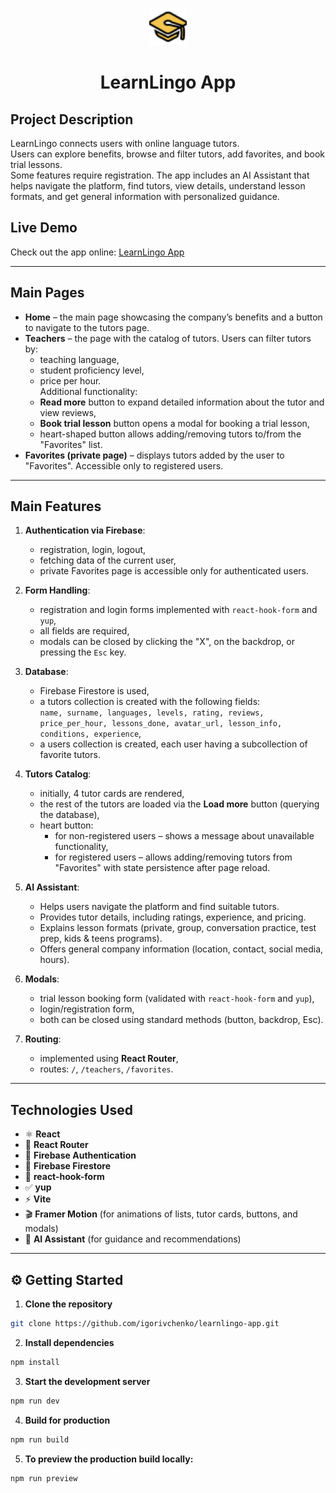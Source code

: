 <p align="center">
  <img src="/public/images/graduation-cap.svg" alt="Logo" width="60" />
</p>

<h1 align="center">LearnLingo App</h1>

## Project Description

LearnLingo connects users with online language tutors.  
Users can explore benefits, browse and filter tutors, add favorites, and book
trial lessons.  
Some features require registration. The app includes an AI Assistant that helps
navigate the platform, find tutors, view details, understand lesson formats, and
get general information with personalized guidance.

## Live Demo

Check out the app online: [LearnLingo App](https://learnlingo-app.vercel.app)

---

## Main Pages

- **Home** – the main page showcasing the company’s benefits and a button to
  navigate to the tutors page.
- **Teachers** – the page with the catalog of tutors. Users can filter tutors
  by:
  - teaching language,
  - student proficiency level,
  - price per hour.  
    Additional functionality:
  - **Read more** button to expand detailed information about the tutor and view
    reviews,
  - **Book trial lesson** button opens a modal for booking a trial lesson,
  - heart-shaped button allows adding/removing tutors to/from the "Favorites"
    list.
- **Favorites (private page)** – displays tutors added by the user to
  "Favorites". Accessible only to registered users.

---

## Main Features

1. **Authentication via Firebase**:

   - registration, login, logout,
   - fetching data of the current user,
   - private Favorites page is accessible only for authenticated users.

2. **Form Handling**:

   - registration and login forms implemented with `react-hook-form` and `yup`,
   - all fields are required,
   - modals can be closed by clicking the "X", on the backdrop, or pressing the
     `Esc` key.

3. **Database**:

   - Firebase Firestore is used,
   - a tutors collection is created with the following fields:  
     `name, surname, languages, levels, rating, reviews, price_per_hour, lessons_done, avatar_url, lesson_info, conditions, experience`,
   - a users collection is created, each user having a subcollection of favorite
     tutors.

4. **Tutors Catalog**:

   - initially, 4 tutor cards are rendered,
   - the rest of the tutors are loaded via the **Load more** button (querying
     the database),
   - heart button:
     - for non-registered users – shows a message about unavailable
       functionality,
     - for registered users – allows adding/removing tutors from "Favorites"
       with state persistence after page reload.

5. **AI Assistant**:

   - Helps users navigate the platform and find suitable tutors.
   - Provides tutor details, including ratings, experience, and pricing.
   - Explains lesson formats (private, group, conversation practice, test prep,
     kids & teens programs).
   - Offers general company information (location, contact, social media,
     hours).

6. **Modals**:

   - trial lesson booking form (validated with `react-hook-form` and `yup`),
   - login/registration form,
   - both can be closed using standard methods (button, backdrop, Esc).

7. **Routing**:

   - implemented using **React Router**,
   - routes: `/`, `/teachers`, `/favorites`.

---

## Technologies Used

- ⚛️ **React**
- 🧭 **React Router**
- 🔐 **Firebase Authentication**
- 💾 **Firebase Firestore**
- 📝 **react-hook-form**
- ✅ **yup**
- ⚡ **Vite**
- 🎬 **Framer Motion** (for animations of lists, tutor cards, buttons, and
  modals)
- 🤖 **AI Assistant** (for guidance and recommendations)

---

## ⚙️ Getting Started

1. **Clone the repository**

```bash
git clone https://github.com/igorivchenko/learnlingo-app.git
```

2. **Install dependencies**

```bash
npm install
```

3. **Start the development server**

```bash
npm run dev
```

4. **Build for production**

```bash
npm run build
```

5. **To preview the production build locally:**

```bash
npm run preview
```
